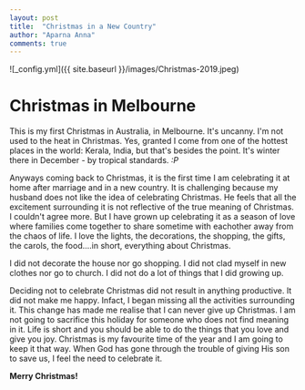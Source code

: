 ```yaml
---
layout: post
title:  "Christmas in a New Country"
author: "Aparna Anna"
comments: true
---
```


![_config.yml]({{ site.baseurl }}/images/Christmas-2019.jpeg)

# Christmas in Melbourne

This is my first Christmas in Australia, in Melbourne. It's uncanny. I'm not used to the heat in Christmas. Yes, granted I come from one of the hottest places in the world: Kerala, India, but that's besides the point. It's winter there in December - by tropical standards. *:P*

Anyways coming back to Christmas, it is the first time I am celebrating it at home after marriage and in a new country. It is challenging because my husband does not like the idea of celebrating Christmas. He feels that all the excitement surrounding it is not reflective of the true meaning of Christmas. I couldn't agree more. But I have grown up celebrating it as a season of love where families come together to share sometime with eachother away from the chaos of life. I love the lights, the decorations, the shopping, the gifts, the carols, the food....in short, everything about Christmas. 

I did not decorate the house nor go shopping. I did not clad myself in new clothes nor go to church. I did not do a lot of things that I did growing up.

Deciding not to celebrate Christmas did not result in anything productive. It did not make me happy. Infact, I began missing all the activities surrounding it. This change has made me realise that I can never give up Christmas. I am not going to sacrifice this holiday for someone who does not find meaning in it. Life is short and you should be able to do the things that you love and give you joy. Christmas is my favourite time of the year and I am going to keep it that way. When God has gone through the trouble of giving His son to save us, I feel the need to celebrate it. 

**Merry Christmas!**
